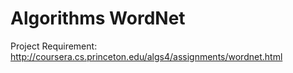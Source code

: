 # Algorithms WordNet
Project Requirement: http://coursera.cs.princeton.edu/algs4/assignments/wordnet.html
